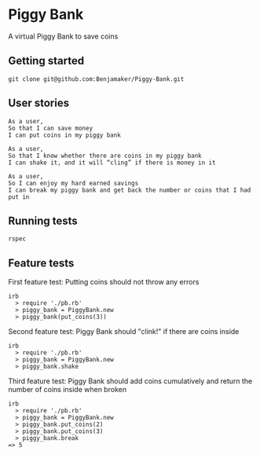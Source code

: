 
# Piggy Bank
A virtual Piggy Bank to save coins
## Getting started
`git clone git@github.com:Benjamaker/Piggy-Bank.git`

## User stories
```
As a user,
So that I can save money
I can put coins in my piggy bank

As a user,
So that I know whether there are coins in my piggy bank
I can shake it, and it will “cling” if there is money in it

As a user,
So I can enjoy my hard earned savings
I can break my piggy bank and get back the number or coins that I had put in
```

## Running tests
`rspec`

## Feature tests

First feature test:
Putting coins should not throw any errors
```
irb
  > require './pb.rb'  
  > piggy_bank = PiggyBank.new
  > piggy_bank(put_coins(3))
```

Second feature test:
Piggy Bank should "clink!" if there are coins inside
```
irb
  > require './pb.rb'
  > piggy_bank = PiggyBank.new
  > piggy_bank.shake
```  
Third feature test:
Piggy Bank should add coins cumulatively and return the number of coins inside when broken
```
irb
  > require './pb.rb'
  > piggy_bank = PiggyBank.new
  > piggy_bank.put_coins(2)
  > piggy_bank.put_coins(3)
  > piggy_bank.break
=> 5
```  
